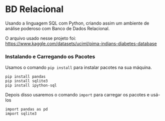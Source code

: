 # BD Relacional
 Usando a linguagem SQL com Python, criando assim um ambiente de análise poderoso com Banco de Dados Relacional.

O arquivo usado nesse projeto foi: https://www.kaggle.com/datasets/uciml/pima-indians-diabetes-database

### Instalando e Carregando os Pacotes

Usamos o comando `pip install` para instalar pacotes na sua máquina.

```
pip install pandas 
pip install sqlite3
pip install ipython-sql
```
Depois disso usaremos o comando `import` para carregar os pacotes e usá-los

```
import pandas as pd
import sqlite3
```















